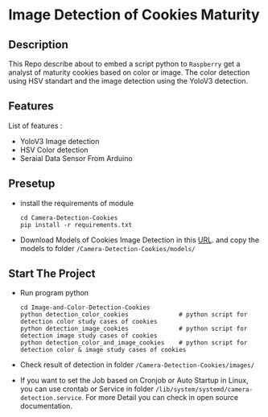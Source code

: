 # Image Detection of Cookies Maturity 

## Description

This Repo describe about to embed a script python to `Raspberry` get a analyst of maturity cookies based on color or image. The color detection using HSV standart and the image detection using the YoloV3 detection.

## Features

List of features : 
- YoloV3 Image detection
- HSV Color detection
- Seraial Data Sensor From Arduino

## Presetup 

- install the requirements of module
    ```
    cd Camera-Detection-Cookies
    pip install -r requirements.txt 
    ```

- Download Models of Cookies Image Detection in this [URL](https://drive.google.com/file/d/1Ow20L-KNVrUGfal7pWSUOk6jcIgaTVVV/view?usp=sharing). and copy the models to folder `/Camera-Detection-Cookies/models/`


## Start The Project

- Run program python 
    ```
    cd Image-and-Color-Detection-Cookies
    python detection_color_cookies              # python script for detection color study cases of cookies
    python detection_image_cookies              # python script for detection image study cases of cookies
    python detection_color_and_image_cookies    # python script for detection color & image study cases of cookies
    ```
- Check result of detection in folder `/Camera-Detection-Cookies/images/`

- If you want to set the Job based on Cronjob or Auto Startup in Linux, you can use crontab or Service in folder `/lib/system/systemd/camera-detection.service`. For more Detail you can check in open source documentation.